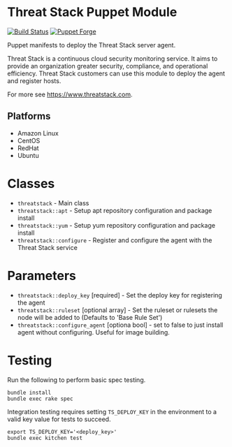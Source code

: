 Threat Stack Puppet Module
================

[![Build Status](https://travis-ci.org/threatstack/threatstack-puppet.svg?branch=master)][travis]
[![Puppet Forge](http://img.shields.io/puppetforge/v/threatstack/threatstack.svg)][module]

[travis]: https://travis-ci.org/threatstack/threatstack-puppet
[module]: https://forge.puppetlabs.com/threatstack/threatstack

Puppet manifests to deploy the Threat Stack server agent.

Threat Stack is a continuous cloud security monitoring service. It aims to provide an organization greater security, compliance, and operational efficiency.  Threat Stack customers can use this module to deploy the agent and register hosts.

For more see https://www.threatstack.com.

Platforms
---------

* Amazon Linux
* CentOS
* RedHat
* Ubuntu

Classes
=======

* `threatstack` - Main class
* `threatstack::apt` - Setup apt repository configuration and package install
* `threatstack::yum` - Setup yum repository configuration and package install
* `threatstack::configure` - Register and configure the agent with the Threat Stack service

Parameters
=====

* `threatstack::deploy_key` [required] - Set the deploy key for registering the agent
* `threatstack::ruleset` [optional array] - Set the ruleset or rulesets the node will be added to (Defaults to 'Base Rule Set')
* `threatstack::configure_agent` [optiona bool] - set to false to just install agent without configuring. Useful for image building.

Testing
=======
Run the following to perform basic spec testing.
```
bundle install
bundle exec rake spec
```

Integration testing requires setting `TS_DEPLOY_KEY` in the environment to a valid key value for tests to succeed.
```
export TS_DEPLOY_KEY='<deploy_key>'
bundle exec kitchen test
```

